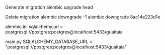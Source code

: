 Generate migration
alembic upgrade head

Delete migration
alembic downgrade -1
alembic downgrade 8ac14e223d1e


alembic.ini
sqlalchemy.url = postgresql://postgres:postgres@localhost:5433/guaitaia

main.py
SQLALCHEMY_DATABASE_URL = "postgresql://postgres:postgres@localhost:5433/guaitaia"